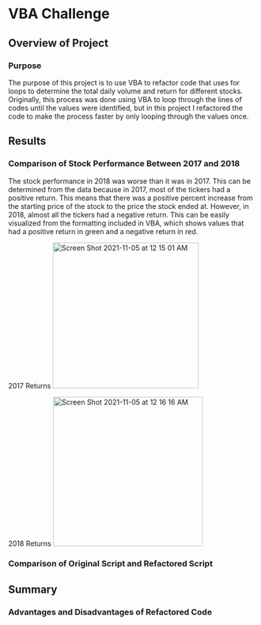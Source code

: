 # VBA Challenge

## Overview of Project

### Purpose

The purpose of this project is to use VBA to refactor code that uses for loops to determine the total daily volume and return for different stocks. Originally, this process was done using VBA to loop through the lines of codes until the values were identified, but in this project I refactored the code to make the process faster by only looping through the values once.

## Results

### Comparison of Stock Performance Between 2017 and 2018

The stock performance in 2018 was worse than it was in 2017. This can be determined from the data because in 2017, most of the tickers had a positive return. This means that there was a positive percent increase from the starting price of the stock to the price the stock ended at. However, in 2018, almost all the tickers had a negative return. This can be easily visualized from the formatting included in VBA, which shows values that had a positive return in green and a negative return in red.

2017 Returns
<img width="295" alt="Screen Shot 2021-11-05 at 12 15 01 AM" src="https://user-images.githubusercontent.com/92963227/140472509-266d1a34-72b3-47d2-a12c-c63cdc1e3045.png">

2018 Returns
<img width="302" alt="Screen Shot 2021-11-05 at 12 16 16 AM" src="https://user-images.githubusercontent.com/92963227/140472620-7b0c030f-3798-4a8c-8252-31e2e3fd1a70.png">


### Comparison of Original Script and Refactored Script

## Summary

### Advantages and Disadvantages of Refactored Code
